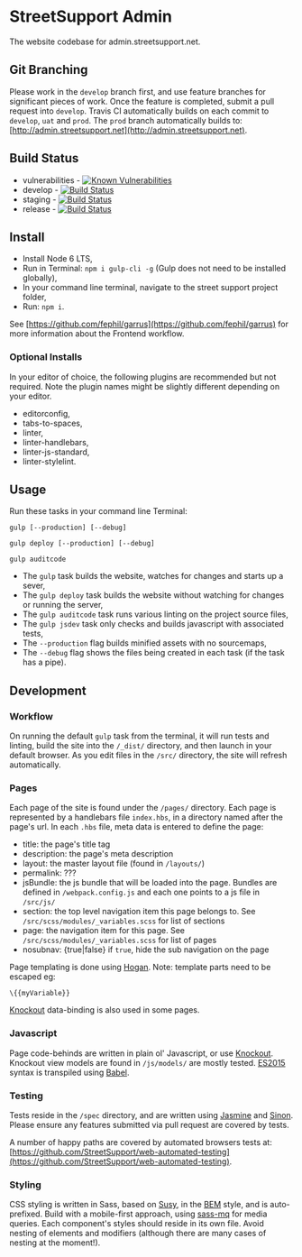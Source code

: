 # StreetSupport Admin

The website codebase for admin.streetsupport.net.

## Git Branching

Please work in the `develop` branch first, and use feature branches for significant pieces of work. Once the feature is completed, submit a pull request into `develop`. Travis CI automatically builds on each commit to `develop`, `uat` and `prod`. The `prod` branch automatically builds to: [http://admin.streetsupport.net](http://admin.streetsupport.net).

## Build Status

* vulnerabilities - [![Known Vulnerabilities](https://snyk.io/test/github/StreetSupport/streetsupport-admin/8c0ef3ed832677243eda9456bf78e024c9519994/badge.svg)](https://snyk.io/test/github/StreetSupport/streetsupport-admin/8c0ef3ed832677243eda9456bf78e024c9519994)
* develop - [![Build Status](https://travis-ci.org/StreetSupport/streetsupport-admin.svg?branch=develop)](https://travis-ci.org/StreetSupport/streetsupport-admin)
* staging - [![Build Status](https://travis-ci.org/StreetSupport/streetsupport-admin.svg?branch=uat)](https://travis-ci.org/StreetSupport/streetsupport-admin)
* release - [![Build Status](https://travis-ci.org/StreetSupport/streetsupport-admin.svg?branch=release)](https://travis-ci.org/StreetSupport/streetsupport-admin)

## Install

* Install Node 6 LTS,
* Run in Terminal: `npm i gulp-cli -g` (Gulp does not need to be installed globally),
* In your command line terminal, navigate to the street support project folder,
* Run: `npm i`.

See [https://github.com/fephil/garrus](https://github.com/fephil/garrus) for more information about the Frontend workflow.

### Optional Installs

In your editor of choice, the following plugins are recommended but not required. Note the plugin names might be slightly different depending on your editor.

* editorconfig,
* tabs-to-spaces,
* linter,
* linter-handlebars,
* linter-js-standard,
* linter-stylelint.

## Usage

Run these tasks in your command line Terminal:

`gulp [--production] [--debug]`

`gulp deploy [--production] [--debug]`

`gulp auditcode`

* The `gulp` task builds the website, watches for changes and starts up a sever,
* The `gulp deploy` task builds the website without watching for changes or running the server,
* The `gulp auditcode` task runs various linting on the project source files,
* The `gulp jsdev` task only checks and builds javascript with associated tests,
* The `--production` flag builds minified assets with no sourcemaps,
* The `--debug` flag shows the files being created in each task (if the task has a pipe).

## Development

### Workflow

On running the default `gulp` task from the terminal, it will run tests and linting, build the site into the `/_dist/` directory, and then launch in your default browser. As you edit files in the `/src/` directory, the site will refresh automatically.

### Pages

Each page of the site is found under the `/pages/` directory. Each page is represented by a handlebars file `index.hbs`, in a directory named after the page's url. In each `.hbs` file, meta data is entered to define the page:

* title: the page's title tag
* description: the page's meta description
* layout: the master layout file (found in `/layouts/`)
* permalink: ???
* jsBundle: the js bundle that will be loaded into the page. Bundles are defined in `/webpack.config.js` and each one points to a js file in `/src/js/`
* section: the top level navigation item this page belongs to. See `/src/scss/modules/_variables.scss` for list of sections
* page: the navigation item for this page. See `/src/scss/modules/_variables.scss` for list of pages
* nosubnav: {true|false} if `true`, hide the sub navigation on the page

Page templating is done using [Hogan](http://twitter.github.io/hogan.js/). Note: template parts need to be escaped eg:

``` \{{myVariable}} ```

[Knockout](http://knockoutjs.com/) data-binding is also used in some pages.

### Javascript

Page code-behinds are written in plain ol' Javascript, or use [Knockout](http://knockoutjs.com/). Knockout view models are found in `/js/models/` are mostly tested. [ES2015](https://babeljs.io/learn-es2015/) syntax is transpiled using [Babel](https://babeljs.io/).

### Testing

Tests reside in the `/spec` directory, and are written using [Jasmine](https://jasmine.github.io/) and [Sinon](http://sinonjs.org/). Please ensure any features submitted via pull request are covered by tests.

A number of happy paths are covered by automated browsers tests at: [https://github.com/StreetSupport/web-automated-testing](https://github.com/StreetSupport/web-automated-testing).

### Styling

CSS styling is written in Sass, based on [Susy](http://susy.oddbird.net/), in the [BEM](http://getbem.com/introduction/) style, and is auto-prefixed. Build with a mobile-first approach, using [sass-mq](https://github.com/sass-mq/sass-mq) for media queries.
Each component's styles should reside in its own file. Avoid nesting of elements and modifiers (although there are many cases of nesting at the moment!).
